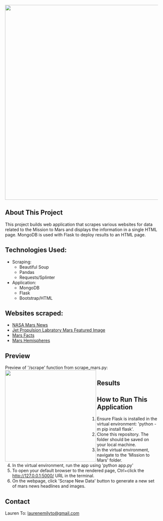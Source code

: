 <img src="https://i.pinimg.com/originals/e0/6d/8b/e06d8be6a953c0348b09f2b0d1b02474.jpg" width=640 align=center> <br>

## About This Project
This project builds web application that scrapes various websites for data related to the Mission to Mars and displays the information in a single HTML page. MongoDB is used with Flask to deploy results to an HTML page.

## Technologies Used:
- Scraping: 
	- Beautiful Soup
	- Pandas
	- Requests/Splinter
- Application: 
	- MongoDB 
	- Flask
	- Bootstrap/HTML

## Websites scraped:
- [NASA Mars News](https://redplanetscience.com/)
- [Jet Propulsion Labratory Mars Featured Image](https://spaceimages-mars.com/)
- [Mars Facts](https://galaxyfacts-mars.com/)
- [Mars Hemispheres](https://marshemispheres.com/)

## Preview
Preview of '/scrape' function from scrape_mars.py:
<br>
<img src="https://i.pinimg.com/originals/ce/34/55/ce345585ddc7d30437d6ff24d96ddbb0.jpg" width=300 align=left>

## Results


## How to Run This Application
1. Ensure Flask is installed in the virtual environment: 'python -m pip install flask'.
2. Clone this repository. The folder should be saved on your local machine.
3. In the virtual environment, navigate to the 'Mission to Mars' folder.
4. In the virtual environment, run the app using 'python app.py'
5. To open your default browser to the rendered page, Ctrl+click the http://127.0.0.1:5000/ URL in the terminal.
6. On the webpage, click 'Scrape New Data' button to generate a new set of mars news headlines and images.

## Contact
Lauren To: [laurenemilyto@gmail.com](laurenemilyto@gmail.com)
